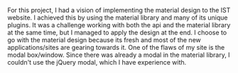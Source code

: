 For this project, I had a vision of implementing the material design to the IST website. I achieved this by using the material library and many of its unique plugins. It was a challenge working with both the api and the material library at the same time, but I managed to apply the design at the end. I choose to go with the material design because its fresh and most of the new applications/sites are gearing towards it. One of the flaws of my site is the modal box/window. Since there was already a modal in the material library, I couldn't use the jQuery modal, which I have experience with.
